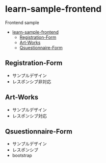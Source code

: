# learn-sample-frontend
Frontend sample
- [learn-sample-frontend](#learn-sample-frontend)
	- [Registration-Form](#registration-form)
	- [Art-Works](#art-works)
	- [Qsuestionnaire-Form](#qsuestionnaire-form)

## Registration-Form
- サンプルデザイン
- レスポンシブ非対応

## Art-Works
- サンプルデザイン
- レスポンシブ対応

## Qsuestionnaire-Form
- サンプルデザイン
- レスポンシブ
- bootstrap
